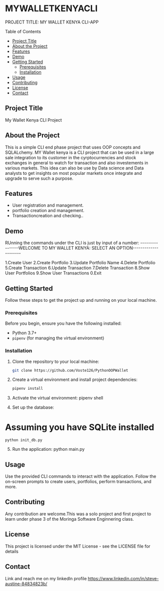 # MYWALLETKENYACLI
PROJECT TITLE: MY WALLET KENYA CLI-APP

Table of Contents
- [Project Title](#project-title)
- [About the Project](#about-the-project)
- [Features](#features)
- [Demo](#demo)
- [Getting Started](#getting-started)
  - [Prerequisites](#prerequisites)
  - [Installation](#installation)
- [Usage](#usage)
- [Contributing](#contributing)
- [License](#license)
- [Contact](#contact)

## Project Title

My Wallet Kenya CLI Project 

## About the Project

This is a simple CLI end phase project that uses OOP concepts and SQLALchemy. MY Wallet kenya is a CLI project that can be used in a large sale integration to its customer in the cyrptocurrencies and stock exchanges in general to watch for transaction and also investements in various markets. This idea can also be use by Data science and Data analysts to get insights on most popular markets once integrate and upgrade to serve such a purpose.


## Features

- User registration and management.
- portfolio creation and management.
- Transactioncreation and checking..


## Demo

RUnning the commands under the CLI is just by input of a number:
----------------WELCOME TO MY WALLET KENYA: SELECT AN OPTION---------------------

1.Create User
2.Create Portfolio
3.Update Portfolio Name
4.Delete Portfolio
5.Create Transaction
6.Update Transaction
7.Delete Transaction
8.Show User Portfolios
9.Show User Transactions
0.Exit


## Getting Started

Follow these steps to get the project up and running on your local machine.

### Prerequisites

Before you begin, ensure you have the following installed:

- Python 3.7+
- `pipenv` (for managing the virtual environment)

### Installation

1. Clone the repository to your local machine:

   ```bash
   git clone https://github.com/Voste126/PythonOOPWallet


2. Create a virtual environment and install project dependencies:
    ```bash
    pipenv install

3. Activate the virtual environment:
    pipenv shell

4. Set up the database:
# Assuming you have SQLite installed
    python init_db.py

5. Run the application:
    python main.py


## Usage
Use the provided CLI commands to interact with the application.
Follow the on-screen prompts to create users, portfolios, perform transactions, and more.

## Contributing
Any contribution are welcome.This was a solo project and first project to learn under phase 3 of the Moringa Software Enginnering class.

## License
This project is licensed under the MIT License - see the LICENSE file for details

## Contact 
Link and reach me on my linkedIn profile https://www.linkedin.com/in/steve-austine-84834823b/